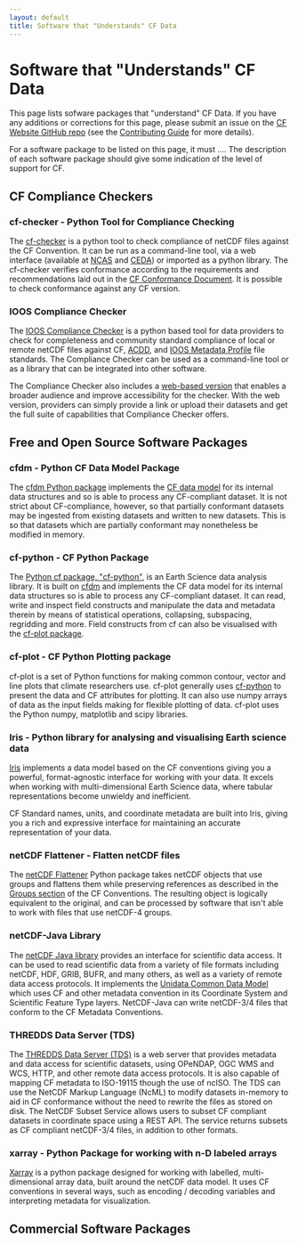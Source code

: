 ```yaml
---
layout: default
title: Software that "Understands" CF Data
---
```


# Software that "Understands" CF Data
This page lists sofware packages that "understand" CF Data.
If you have any additions or corrections for this page,
please submit an issue on the [CF Website GitHub repo][website-repo]
(see the [Contributing Guide][website-contrib] for more details).

For a software package to be listed on this page, it must ....
The description of each software package should give some indication
of the level of support for CF.

[website-repo]: https://github.com/cf-convention/cf-convention.github.io
[website-contrib]: https://github.com/cf-convention/cf-convention.github.io/blob/master/CONTRIBUTING.md

## CF Compliance Checkers

### cf-checker - Python Tool for Compliance Checking
The [cf-checker](https://github.com/cedadev/cf-checker) is a python tool to check compliance of netCDF files against the CF Convention.
It can be run as a command-line tool, via a web interface (available at [NCAS](https://github.com/cedadev/cf-checker)
and [CEDA](http://wps-web1.ceda.ac.uk/submit/form?proc_id=CFChecker)) or imported as a python library.
The cf-checker verifies conformance according to the requirements and recommendations laid out in the
[CF Conformance Document](http://cfconventions.org/requirements-and-recommendations.html).
It is possible to check conformance against any CF version.

### IOOS Compliance Checker
The [IOOS Compliance Checker](https://github.com/ioos/compliance-checker)
is a python based tool for data providers to check for completeness
and community standard compliance of local or remote netCDF files against CF,
[ACDD](http://wiki.esipfed.org/index.php/Attribute_Convention_for_Data_Discovery_1-3),
and [IOOS Metadata Profile](https://ioos.github.io/ioos-metadata) file standards.
The Compliance Checker can be used as a command-line tool or as a library
that can be integrated into other software.

The Compliance Checker also includes a [web-based version](https://data.ioos.us/compliance/index.html)
that enables a broader audience and improve accessibility for the checker.
With the web version, providers can simply provide a link or upload their datasets
and get the full suite of capabilities that Compliance Checker offers.

## Free and Open Source Software Packages

### cfdm - Python CF Data Model Package
The [cfdm Python package](https://ncas-cms.github.io/cfdm) implements
the [CF data model](https://doi.org/10.5194/gmd-10-4619-2017)
for its internal data structures and so is able to process any CF-compliant dataset.
It is not strict about CF-compliance, however, so that partially conformant datasets
may be ingested from existing datasets and written to new datasets.
This is so that datasets which are partially conformant may nonetheless be modified in memory.

### cf-python - CF Python Package
The [Python cf package, "cf-python"](https://ncas-cms.github.io/cf-python/),
is an Earth Science data analysis library.
It is built on [cfdm](#cfdm---python-cf-data-model-package) and implements the CF data model
for its internal data structures so is able to process any CF-compliant dataset.
It can read, write and inspect field constructs and manipulate the data and metadata therein
by means of statistical operations, collapsing, subspacing, regridding and more.
Field constructs from cf can also be visualised with the [cf-plot package](#cf-plot---cf-python-plotting-package).

### cf-plot - CF Python Plotting package
cf-plot is a set of Python functions for making common contour, vector
and line plots that climate researchers use.
cf-plot generally uses [cf-python](#cf-python---cf-python-package)
to present the data and CF attributes for plotting.
It can also use numpy arrays of data as the input fields
making for flexible plotting of data.
cf-plot uses the Python numpy, matplotlib and scipy libraries.

### Iris - Python library for analysing and visualising Earth science data
[Iris](https://scitools.org.uk/iris/docs/latest/) implements a data model based on the CF conventions
giving you a powerful, format-agnostic interface for working with your data.
It excels when working with multi-dimensional Earth Science data,
where tabular representations become unwieldy and inefficient.

CF Standard names, units, and coordinate metadata are built into Iris,
giving you a rich and expressive interface for maintaining an accurate representation of your data.

### netCDF Flattener - Flatten netCDF files
The [netCDF Flattener](https://gitlab.eumetsat.int/open-source/netcdf-flattener/) Python package takes netCDF objects that use groups and flattens them
while preserving references as described in the [Groups section](http://cfconventions.org/Data/cf-conventions/cf-conventions-1.8/cf-conventions.html#groups)
of the CF Conventions.
The resulting object is logically equivalent to the original, and can be processed by software that isn't able to work with files that use netCDF-4 groups.

### netCDF-Java Library
The [netCDF Java library](https://www.unidata.ucar.edu/software/netcdf-java/) provides an interface for scientific data access.
It can be used to read scientific data from a variety of file formats including netCDF, HDF, GRIB, BUFR, and many others, as well as a variety of remote data access protocols.
It implements the [Unidata Common Data Model](https://docs.unidata.ucar.edu/netcdf-java/current/userguide/common_data_model_overview.html)
which uses CF and other metadata convention in its Coordinate System and Scientific Feature Type layers.
NetCDF-Java can write netCDF-3/4 files that conform to the CF Metadata Conventions.

### THREDDS Data Server (TDS)
The [THREDDS Data Server (TDS)](https://www.unidata.ucar.edu/software/tds/) is a web server that provides metadata and data access for scientific datasets,
using OPeNDAP, OGC WMS and WCS, HTTP, and other remote data access protocols.
It is also capable of mapping CF metadata to ISO-19115 though the use of ncISO.
The TDS can use the NetCDF Markup Language (NcML) to modify datasets in-memory to aid in CF conformance without the need to rewrite the files as stored on disk.
The NetCDF Subset Service allows users to subset CF compliant datasets in coordinate space using a REST API.
The service returns subsets as CF compliant netCDF-3/4 files, in addition to other formats.

### xarray - Python Package for working with n-D labeled arrays
[Xarray](http://xarray.pydata.org/) is a python package designed for working with
labelled, multi-dimensional array data, built around the netCDF data model.
It uses CF conventions in several ways, such as encoding / decoding variables
and interpreting metadata for visualization.

## Commercial Software Packages
